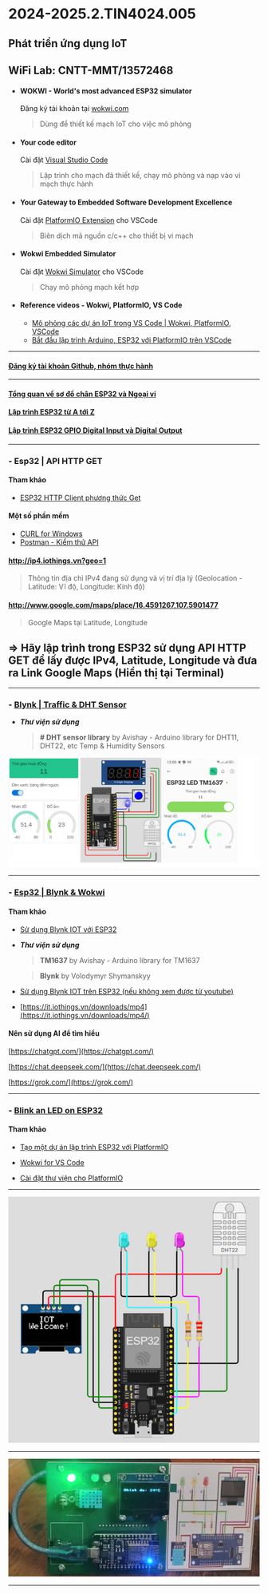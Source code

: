 

# 2024-2025.2.TIN4024.005

## Phát triển ứng dụng IoT

## WiFi Lab: CNTT-MMT/13572468

  

-  #### WOKWI - World's most advanced ESP32 simulator

	Đăng ký tài khoản tại [wokwi.com](https://wokwi.com/)
	>Dùng để thiết kế mạch IoT cho việc mô phỏng

-  #### Your code editor

	Cài đặt [Visual Studio Code](https://code.visualstudio.com/)
	>Lập trình cho mạch đã thiết kế, chạy mô phỏng và nạp vào vi mạch thực hành

-  #### Your Gateway to Embedded Software Development Excellence

	Cài đặt [PlatformIO Extension](https://platformio.org/) cho VSCode

	> Biên dịch mã nguồn c/c++ cho thiết bị vi mạch

-  #### Wokwi Embedded Simulator

	Cài đặt [Wokwi Simulator](https://marketplace.visualstudio.com/items?itemName=Wokwi.wokwi-vscode) cho VSCode
	>Chạy mô phỏng mạch kết hợp
  
-  #### Reference videos - Wokwi, PlatformIO, VS Code

	- [Mô phỏng các dự án IoT trong VS Code | Wokwi, PlatformIO, VSCode](https://www.youtube.com/watch?v=9pTZL934k2s)
	- [Bắt đầu lập trình Arduino, ESP32 với PlatformIO trên VSCode](https://www.youtube.com/watch?v=20eakkralUs)
---

#### [Đăng ký tài khoản Github, nhóm thực hành](https://docs.google.com/spreadsheets/d/15mBohdlCeynEUxonndmMELHEnAJ-Nt2F/edit?gid=326597464#gid=326597464)

---

#### [Tổng quan về sơ đồ chân ESP32 và Ngoại vi](https://khuenguyencreator.com/tong-quan-ve-so-do-chan-esp32-va-ngoai-vi/)

#### [Lập trình ESP32 từ A tới Z](https://khuenguyencreator.com/lap-trinh-esp32-tu-a-toi-z/)

#### [Lập trình ESP32 GPIO Digital Input và Digital Output](https://khuenguyencreator.com/lap-trinh-esp32-gpio-digital-input-va-digital-output/)

---
### - Esp32 | API HTTP GET

#### Tham khảo

+ [ESP32 HTTP Client phương thức Get](https://khuenguyencreator.com/lay-du-lieu-thoi-tiet-voi-esp32-http-client-phuong-thuc-get/)

#### Một số phần mềm

+ [CURL for Windows](https://curl.se/windows/)
+ [Postman - Kiểm thử API](https://www.postman.com/)

#### http://ip4.iothings.vn?geo=1
>Thông tin địa chỉ IPv4 đang sử dụng và vị trí địa lý (Geolocation - Latitude: Vĩ độ, Longitude: Kinh độ) 

#### http://www.google.com/maps/place/16.4591267,107.5901477
>Google Maps tại Latitude, Longitude

## => Hãy lập trình trong ESP32 sử dụng API HTTP GET để lấy được IPv4, Latitude, Longitude và đưa ra Link Google Maps (Hiển thị tại Terminal)

---
### - [Blynk | Traffic & DHT Sensor](https://wokwi.com/projects/424198235739151361)
+ ***Thư viện sử dụng***
	> **# DHT sensor library** by Avishay - Arduino library for DHT11, DHT22, etc Temp & Humidity Sensors
	
![](https://raw.githubusercontent.com/vvdung/storage/refs/heads/main/IOT/traffic_blynk_1.png)

---
### - [Esp32 | Blynk & Wokwi](https://wokwi.com/projects/423790624312911873)

#### Tham khảo

+ [Sử dụng Blynk IOT với ESP32](https://dienthongminhesmart.com/lap-trinh-esp32/blynk-iot-va-esp32/)
+ ***Thư viện sử dụng***
	> **TM1637** by Avishay - Arduino library for TM1637
 
	> **Blynk** by Volodymyr Shymanskyy

+ [Sử dụng Blynk IOT trên ESP32 (nếu không xem được từ youtube)](https://it.iothings.vn/downloads/mp4/Blynk_IOT_ESP32_WEB.mp4)

+ [https://it.iothings.vn/downloads/mp4](https://it.iothings.vn/downloads/mp4/)

#### Nên sử dụng AI để tìm hiểu 


[https://chatgpt.com/](https://chatgpt.com/)

[https://chat.deepseek.com/](https://chat.deepseek.com/)

[https://grok.com/](https://grok.com/)

---
### - [Blink an LED on ESP32](https://wokwi.com/projects/305566932847821378)

#### Tham khảo

  

+ [Tạo một dự án lập trình ESP32 với PlatformIO](https://khuenguyencreator.com/huong-dan-cai-dat-platform-io-lap-trinh-esp32/#Huong_dan_su_dung_Platform_IO_lap_trinh_ESP32)

  

+ [Wokwi for VS Code](https://docs.wokwi.com/vscode/getting-started)

  
+ [Cài đặt thư viện cho PlatformIO](https://khuenguyencreator.com/huong-dan-cai-dat-platform-io-lap-trinh-esp32/#Cai_dat_thu_vien_cho_Platformio)
-------------------------------

![](https://raw.githubusercontent.com/vvdung/storage/refs/heads/main/IOT/diagram_one.png)

-------------------------------

![](https://raw.githubusercontent.com/vvdung/storage/refs/heads/main/IOT/diagram_two.png)

-------------------------------
